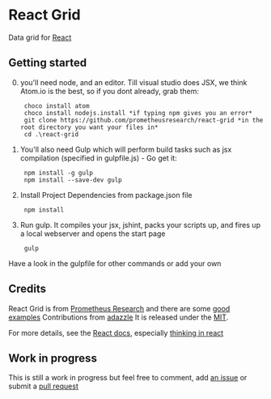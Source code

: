 # React Grid

Data grid for [React](http://facebook.github.io/react)


## Getting started
0. you'll need node, and an editor. Till visual studio does JSX, we think Atom.io is the best, so if you dont already, grab them:

		choco install atom
		choco install nodejs.install *if typing npm gives you an error*
		git clone https://github.com/prometheusresearch/react-grid *in the root directory you want your files in*
		cd .\react-grid

1. You'll also need Gulp which will perform build tasks such as jsx compilation (specified in gulpfile.js) - Go get it:

		npm install -g gulp
		npm install --save-dev gulp

2. Install Project Dependencies from package.json file

		npm install

3. Run gulp. It compiles your jsx, jshint, packs your scripts up, and fires up a local webserver and opens the start page

		gulp

Have a look in the gulpfile for other commands or add your own

## Credits

React Grid is from  [Prometheus Research](http://prometheusresearch.github.io/react-grid) and there are some [good examples](http://prometheusresearch.github.io/react-grid/examples/locked-columns.html)
Contributions from [adazzle](https://www.adazzle.com)
It is released under the [MIT](LICENCE).

For more details, see the [React docs](http://facebook.github.io/react/), especially [thinking in react](http://facebook.github.io/react/docs/thinking-in-react.html)

## Work in progress
This is still a work in progress but feel free to comment, add [an issue](https://github.com/prometheusresearch/react-grid/issues) or submit a [pull request](https://github.com/prometheusresearch/react-grid/pulls)
